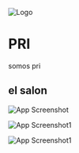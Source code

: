 ![Logo](https://encrypted-tbn0.gstatic.com/images?q=tbn:ANd9GcSufHTp1BwTNdbAvS32MnGrRyAj0S5rnxO6z1VGydHK8w&s)


# PRI

somos pri


## el salon 

![App Screenshot](https://encrypted-tbn0.gstatic.com/images?q=tbn:ANd9GcTX5BNF01E6i9krQaf9uGu9NCedo7kYbywkTunMo151IA&s)

![App Screenshot1](https://i.pinimg.com/564x/42/45/fd/4245fd9c9ba3835a7120abc6492c1931.jpg)

![App Screenshot1](https://i.pinimg.com/564x/79/53/22/795322e2373afcc7d321fec9523b5869.jpg)
